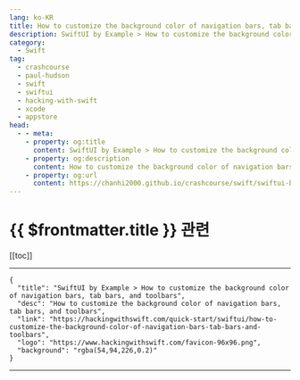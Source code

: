 ```yaml
---
lang: ko-KR
title: How to customize the background color of navigation bars, tab bars, and toolbars
description: SwiftUI by Example > How to customize the background color of navigation bars, tab bars, and toolbars
category:
  - Swift
tag: 
  - crashcourse
  - paul-hudson
  - swift
  - swiftui
  - hacking-with-swift
  - xcode
  - appstore
head:
  - - meta:
    - property: og:title
      content: SwiftUI by Example > How to customize the background color of navigation bars, tab bars, and toolbars
    - property: og:description
      content: How to customize the background color of navigation bars, tab bars, and toolbars
    - property: og:url
      content: https://chanhi2000.github.io/crashcourse/swift/swiftui-by-example/12-containers/how-to-customize-the-background-color-of-navigation-bars-tab-bars-and-toolbars.html
---
```


# {{ $frontmatter.title }} 관련

[[toc]]

---

```component VPCard
{
  "title": "SwiftUI by Example > How to customize the background color of navigation bars, tab bars, and toolbars",
  "desc": "How to customize the background color of navigation bars, tab bars, and toolbars",
  "link": "https://hackingwithswift.com/quick-start/swiftui/how-to-customize-the-background-color-of-navigation-bars-tab-bars-and-toolbars",
  "logo": "https://www.hackingwithswift.com/favicon-96x96.png",
  "background": "rgba(54,94,226,0.2)"
}
```

---

<TagLinks />